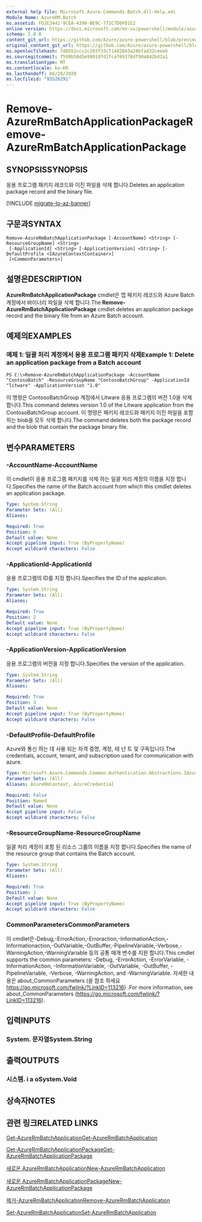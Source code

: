 ```yaml
---
external help file: Microsoft.Azure.Commands.Batch.dll-Help.xml
Module Name: AzureRM.Batch
ms.assetid: FD2E3442-9CEA-4390-BE9C-772C7D6FD1E2
online version: https://docs.microsoft.com/en-us/powershell/module/azurerm.batch/remove-azurermbatchapplicationpackage
schema: 2.0.0
content_git_url: https://github.com/Azure/azure-powershell/blob/preview/src/ResourceManager/AzureBatch/Commands.Batch/help/Remove-AzureRmBatchApplicationPackage.md
original_content_git_url: https://github.com/Azure/azure-powershell/blob/preview/src/ResourceManager/AzureBatch/Commands.Batch/help/Remove-AzureRmBatchApplicationPackage.md
ms.openlocfilehash: 7d8552ccc2c293f33c71402043a28bfad32ceeeb
ms.sourcegitcommit: f599b50d5e980197d1fca769378df90a842b42a1
ms.translationtype: MT
ms.contentlocale: ko-KR
ms.lasthandoff: 08/20/2020
ms.locfileid: "93526291"
---
```

# <span data-ttu-id="b942c-101">Remove-AzureRmBatchApplicationPackage</span><span class="sxs-lookup"><span data-stu-id="b942c-101">Remove-AzureRmBatchApplicationPackage</span></span>

## <span data-ttu-id="b942c-102">SYNOPSIS</span><span class="sxs-lookup"><span data-stu-id="b942c-102">SYNOPSIS</span></span>
<span data-ttu-id="b942c-103">응용 프로그램 패키지 레코드와 이진 파일을 삭제 합니다.</span><span class="sxs-lookup"><span data-stu-id="b942c-103">Deletes an application package record and the binary file.</span></span>

[!INCLUDE [migrate-to-az-banner](../../includes/migrate-to-az-banner.md)]

## <span data-ttu-id="b942c-104">구문과</span><span class="sxs-lookup"><span data-stu-id="b942c-104">SYNTAX</span></span>

```
Remove-AzureRmBatchApplicationPackage [-AccountName] <String> [-ResourceGroupName] <String>
 [-ApplicationId] <String> [-ApplicationVersion] <String> [-DefaultProfile <IAzureContextContainer>]
 [<CommonParameters>]
```

## <span data-ttu-id="b942c-105">설명은</span><span class="sxs-lookup"><span data-stu-id="b942c-105">DESCRIPTION</span></span>
<span data-ttu-id="b942c-106">**AzureRmBatchApplicationPackage** cmdlet은 앱 패키지 레코드와 Azure Batch 계정에서 바이너리 파일을 삭제 합니다.</span><span class="sxs-lookup"><span data-stu-id="b942c-106">The **Remove-AzureRmBatchApplicationPackage** cmdlet deletes an application package record and the binary file from an Azure Batch account.</span></span>

## <span data-ttu-id="b942c-107">예제의</span><span class="sxs-lookup"><span data-stu-id="b942c-107">EXAMPLES</span></span>

### <span data-ttu-id="b942c-108">예제 1: 일괄 처리 계정에서 응용 프로그램 패키지 삭제</span><span class="sxs-lookup"><span data-stu-id="b942c-108">Example 1: Delete an application package from a Batch account</span></span>
```
PS C:\>Remove-AzureRmBatchApplicationPackage -AccountName "ContosoBatch" -ResourceGroupName "ContosoBatchGroup" -ApplicationId "litware" -ApplicationVersion "1.0"
```

<span data-ttu-id="b942c-109">이 명령은 ContosoBatchGroup 계정에서 Litware 응용 프로그램의 버전 1.0을 삭제 합니다.</span><span class="sxs-lookup"><span data-stu-id="b942c-109">This command deletes version 1.0 of the Litware application from the ContosoBatchGroup account.</span></span>
<span data-ttu-id="b942c-110">이 명령은 패키지 레코드와 패키지 이진 파일을 포함 하는 blob을 모두 삭제 합니다.</span><span class="sxs-lookup"><span data-stu-id="b942c-110">The command deletes both the package record and the blob that contain the package binary file.</span></span>

## <span data-ttu-id="b942c-111">변수</span><span class="sxs-lookup"><span data-stu-id="b942c-111">PARAMETERS</span></span>

### <span data-ttu-id="b942c-112">-AccountName</span><span class="sxs-lookup"><span data-stu-id="b942c-112">-AccountName</span></span>
<span data-ttu-id="b942c-113">이 cmdlet이 응용 프로그램 패키지를 삭제 하는 일괄 처리 계정의 이름을 지정 합니다.</span><span class="sxs-lookup"><span data-stu-id="b942c-113">Specifies the name of the Batch account from which this cmdlet deletes an application package.</span></span>

```yaml
Type: System.String
Parameter Sets: (All)
Aliases:

Required: True
Position: 0
Default value: None
Accept pipeline input: True (ByPropertyName)
Accept wildcard characters: False
```

### <span data-ttu-id="b942c-114">-ApplicationId</span><span class="sxs-lookup"><span data-stu-id="b942c-114">-ApplicationId</span></span>
<span data-ttu-id="b942c-115">응용 프로그램의 ID를 지정 합니다.</span><span class="sxs-lookup"><span data-stu-id="b942c-115">Specifies the ID of the application.</span></span>

```yaml
Type: System.String
Parameter Sets: (All)
Aliases:

Required: True
Position: 2
Default value: None
Accept pipeline input: True (ByPropertyName)
Accept wildcard characters: False
```

### <span data-ttu-id="b942c-116">-ApplicationVersion</span><span class="sxs-lookup"><span data-stu-id="b942c-116">-ApplicationVersion</span></span>
<span data-ttu-id="b942c-117">응용 프로그램의 버전을 지정 합니다.</span><span class="sxs-lookup"><span data-stu-id="b942c-117">Specifies the version of the application.</span></span>

```yaml
Type: System.String
Parameter Sets: (All)
Aliases:

Required: True
Position: 3
Default value: None
Accept pipeline input: True (ByPropertyName)
Accept wildcard characters: False
```

### <span data-ttu-id="b942c-118">-DefaultProfile</span><span class="sxs-lookup"><span data-stu-id="b942c-118">-DefaultProfile</span></span>
<span data-ttu-id="b942c-119">Azure와 통신 하는 데 사용 되는 자격 증명, 계정, 테 넌 트 및 구독입니다.</span><span class="sxs-lookup"><span data-stu-id="b942c-119">The credentials, account, tenant, and subscription used for communication with azure.</span></span>

```yaml
Type: Microsoft.Azure.Commands.Common.Authentication.Abstractions.IAzureContextContainer
Parameter Sets: (All)
Aliases: AzureRmContext, AzureCredential

Required: False
Position: Named
Default value: None
Accept pipeline input: False
Accept wildcard characters: False
```

### <span data-ttu-id="b942c-120">-ResourceGroupName</span><span class="sxs-lookup"><span data-stu-id="b942c-120">-ResourceGroupName</span></span>
<span data-ttu-id="b942c-121">일괄 처리 계정이 포함 된 리소스 그룹의 이름을 지정 합니다.</span><span class="sxs-lookup"><span data-stu-id="b942c-121">Specifies the name of the resource group that contains the Batch account.</span></span>

```yaml
Type: System.String
Parameter Sets: (All)
Aliases:

Required: True
Position: 1
Default value: None
Accept pipeline input: True (ByPropertyName)
Accept wildcard characters: False
```

### <span data-ttu-id="b942c-122">CommonParameters</span><span class="sxs-lookup"><span data-stu-id="b942c-122">CommonParameters</span></span>
<span data-ttu-id="b942c-123">이 cmdlet은-Debug,-ErrorAction,-Erroraction,-InformationAction,-Informationaction,-OutVariable,-OutBuffer,-PipelineVariable,-Verbose,-WarningAction,-WarningVariable 등의 공통 매개 변수를 지원 합니다.</span><span class="sxs-lookup"><span data-stu-id="b942c-123">This cmdlet supports the common parameters: -Debug, -ErrorAction, -ErrorVariable, -InformationAction, -InformationVariable, -OutVariable, -OutBuffer, -PipelineVariable, -Verbose, -WarningAction, and -WarningVariable.</span></span> <span data-ttu-id="b942c-124">자세한 내용은 about_CommonParameters (을 참조 하세요 https://go.microsoft.com/fwlink/?LinkID=113216) .</span><span class="sxs-lookup"><span data-stu-id="b942c-124">For more information, see about_CommonParameters (https://go.microsoft.com/fwlink/?LinkID=113216).</span></span>

## <span data-ttu-id="b942c-125">입력</span><span class="sxs-lookup"><span data-stu-id="b942c-125">INPUTS</span></span>

### <span data-ttu-id="b942c-126">System. 문자열</span><span class="sxs-lookup"><span data-stu-id="b942c-126">System.String</span></span>

## <span data-ttu-id="b942c-127">출력</span><span class="sxs-lookup"><span data-stu-id="b942c-127">OUTPUTS</span></span>

### <span data-ttu-id="b942c-128">시스템. i a o</span><span class="sxs-lookup"><span data-stu-id="b942c-128">System.Void</span></span>

## <span data-ttu-id="b942c-129">상속자</span><span class="sxs-lookup"><span data-stu-id="b942c-129">NOTES</span></span>

## <span data-ttu-id="b942c-130">관련 링크</span><span class="sxs-lookup"><span data-stu-id="b942c-130">RELATED LINKS</span></span>

[<span data-ttu-id="b942c-131">Get-AzureRmBatchApplication</span><span class="sxs-lookup"><span data-stu-id="b942c-131">Get-AzureRmBatchApplication</span></span>](./Get-AzureRmBatchApplication.md)

[<span data-ttu-id="b942c-132">Get-AzureRmBatchApplicationPackage</span><span class="sxs-lookup"><span data-stu-id="b942c-132">Get-AzureRmBatchApplicationPackage</span></span>](./Get-AzureRmBatchApplicationPackage.md)

[<span data-ttu-id="b942c-133">새로운 AzureRmBatchApplication</span><span class="sxs-lookup"><span data-stu-id="b942c-133">New-AzureRmBatchApplication</span></span>](./New-AzureRmBatchApplication.md)

[<span data-ttu-id="b942c-134">새로운 AzureRmBatchApplicationPackage</span><span class="sxs-lookup"><span data-stu-id="b942c-134">New-AzureRmBatchApplicationPackage</span></span>](./New-AzureRmBatchApplicationPackage.md)

[<span data-ttu-id="b942c-135">제거-AzureRmBatchApplication</span><span class="sxs-lookup"><span data-stu-id="b942c-135">Remove-AzureRmBatchApplication</span></span>](./Remove-AzureRmBatchApplication.md)

[<span data-ttu-id="b942c-136">Set-AzureRmBatchApplication</span><span class="sxs-lookup"><span data-stu-id="b942c-136">Set-AzureRmBatchApplication</span></span>](./Set-AzureRmBatchApplication.md)



